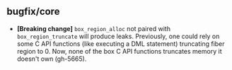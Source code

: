 ## bugfix/core

* **[Breaking change]** `box_region_alloc` not paired with
  `box_region_truncate` will produce leaks. Previously, one could
  rely on some C API functions (like executing a DML statement) truncating
  fiber region to 0. Now, none of the box C API functions truncates memory
  it doesn't own (gh-5665).

